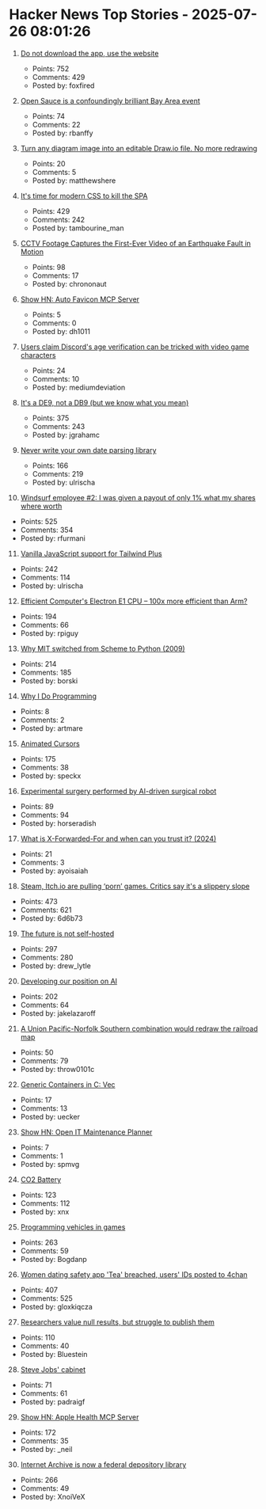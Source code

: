 # Hacker News Top Stories - 2025-07-26 08:01:26

1. [Do not download the app, use the website](https://idiallo.com/blog/dont-download-apps)
   - Points: 752
   - Comments: 429
   - Posted by: foxfired

2. [Open Sauce is a confoundingly brilliant Bay Area event](https://www.jeffgeerling.com/blog/2025/open-sauce-confoundingly-brilliant-bay-area-event)
   - Points: 74
   - Comments: 22
   - Posted by: rbanffy

3. [Turn any diagram image into an editable Draw.io file. No more redrawing](https://imagetodrawio.com/)
   - Points: 20
   - Comments: 5
   - Posted by: matthewshere

4. [It's time for modern CSS to kill the SPA](https://www.jonoalderson.com/conjecture/its-time-for-modern-css-to-kill-the-spa/)
   - Points: 429
   - Comments: 242
   - Posted by: tambourine_man

5. [CCTV Footage Captures the First-Ever Video of an Earthquake Fault in Motion](https://www.smithsonianmag.com/smart-news/cctv-footage-captures-the-first-ever-video-of-an-earthquake-fault-in-motion-shining-a-rare-light-on-seismic-dynamics-180987034/)
   - Points: 98
   - Comments: 17
   - Posted by: chrononaut

6. [Show HN: Auto Favicon MCP Server](https://github.com/dh1011/auto-favicon-mcp)
   - Points: 5
   - Comments: 0
   - Posted by: dh1011

7. [Users claim Discord's age verification can be tricked with video game characters](https://www.thepinknews.com/2025/07/25/discord-video-game-characters-age-verification-checks-uk-online-safety-act/)
   - Points: 24
   - Comments: 10
   - Posted by: mediumdeviation

8. [It's a DE9, not a DB9 (but we know what you mean)](https://news.sparkfun.com/14298)
   - Points: 375
   - Comments: 243
   - Posted by: jgrahamc

9. [Never write your own date parsing library](https://www.zachleat.com/web/adventures-in-date-parsing/)
   - Points: 166
   - Comments: 219
   - Posted by: ulrischa

10. [Windsurf employee #2: I was given a payout of only 1% what my shares where worth](https://twitter.com/premqnair/status/1948420769945682413)
   - Points: 525
   - Comments: 354
   - Posted by: rfurmani

11. [Vanilla JavaScript support for Tailwind Plus](https://tailwindcss.com/blog/vanilla-js-support-for-tailwind-plus)
   - Points: 242
   - Comments: 114
   - Posted by: ulrischa

12. [Efficient Computer's Electron E1 CPU – 100x more efficient than Arm?](https://morethanmoore.substack.com/p/efficient-computers-electron-e1-cpu)
   - Points: 194
   - Comments: 66
   - Posted by: rpiguy

13. [Why MIT switched from Scheme to Python (2009)](https://www.wisdomandwonder.com/link/2110/why-mit-switched-from-scheme-to-python)
   - Points: 214
   - Comments: 185
   - Posted by: borski

14. [Why I Do Programming](https://esafev.com/notes/why-i-do-programming/)
   - Points: 8
   - Comments: 2
   - Posted by: artmare

15. [Animated Cursors](https://tattoy.sh/news/animated-cursors/)
   - Points: 175
   - Comments: 38
   - Posted by: speckx

16. [Experimental surgery performed by AI-driven surgical robot](https://arstechnica.com/science/2025/07/experimental-surgery-performed-by-ai-driven-surgical-robot/)
   - Points: 89
   - Comments: 94
   - Posted by: horseradish

17. [What is X-Forwarded-For and when can you trust it? (2024)](https://httptoolkit.com/blog/what-is-x-forwarded-for/)
   - Points: 21
   - Comments: 3
   - Posted by: ayoisaiah

18. [Steam, Itch.io are pulling ‘porn’ games. Critics say it's a slippery slope](https://www.wired.com/story/steam-itchio-are-pulling-porn-games-censorship/)
   - Points: 473
   - Comments: 621
   - Posted by: 6d6b73

19. [The future is not self-hosted](https://www.drewlyton.com/story/the-future-is-not-self-hosted/)
   - Points: 297
   - Comments: 280
   - Posted by: drew_lytle

20. [Developing our position on AI](https://www.recurse.com/blog/191-developing-our-position-on-ai)
   - Points: 202
   - Comments: 64
   - Posted by: jakelazaroff

21. [A Union Pacific-Norfolk Southern combination would redraw the railroad map](https://www.trains.com/trn/news-reviews/news-wire/a-union-pacific-norfolk-southern-combination-would-redraw-the-railroad-map/)
   - Points: 50
   - Comments: 79
   - Posted by: throw0101c

22. [Generic Containers in C: Vec](https://uecker.codeberg.page/2025-07-20.html)
   - Points: 17
   - Comments: 13
   - Posted by: uecker

23. [Show HN: Open IT Maintenance Planner](https://maintenance-planner.vangemert.dev/)
   - Points: 7
   - Comments: 1
   - Posted by: spmvg

24. [CO2 Battery](https://energydome.com/co2-battery/)
   - Points: 123
   - Comments: 112
   - Posted by: xnx

25. [Programming vehicles in games](https://wassimulator.com/blog/programming/programming_vehicles_in_games.html)
   - Points: 263
   - Comments: 59
   - Posted by: Bogdanp

26. [Women dating safety app 'Tea' breached, users' IDs posted to 4chan](https://www.404media.co/women-dating-safety-app-tea-breached-users-ids-posted-to-4chan/)
   - Points: 407
   - Comments: 525
   - Posted by: gloxkiqcza

27. [Researchers value null results, but struggle to publish them](https://www.nature.com/articles/d41586-025-02312-4)
   - Points: 110
   - Comments: 40
   - Posted by: Bluestein

28. [Steve Jobs' cabinet](https://perfectdays23.substack.com/p/steve-jobs-cabinet)
   - Points: 71
   - Comments: 61
   - Posted by: padraigf

29. [Show HN: Apple Health MCP Server](https://github.com/neiltron/apple-health-mcp)
   - Points: 172
   - Comments: 35
   - Posted by: _neil

30. [Internet Archive is now a federal depository library](https://www.kqed.org/news/12049420/sf-based-internet-archive-is-now-a-federal-depository-library-what-does-that-mean)
   - Points: 266
   - Comments: 49
   - Posted by: XnoiVeX

